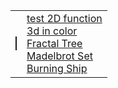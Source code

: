 <html>
  <body>
    <table>
      <tr>
        <td><canvas id="myCanvas" width="100" height="100" style="border:1px solid"></canvas></td>
        <td>
            <a href="2d.html" target="_blank">test 2D function</a><br>
            <a href="3d-color.html" target="_blank">3d in color</a><br>
            <a href="/fractals/tree/tree-enhanced.html" target="_blank">Fractal Tree</a><br>
            <a href="#" target="_blank">Madelbrot Set</a><br>
            <a href="/fractals/burningship/burningship.html" target="_blank">Burning Ship</a><br>
        </td>
      </tr>
    </table>
  </body>
</html>
